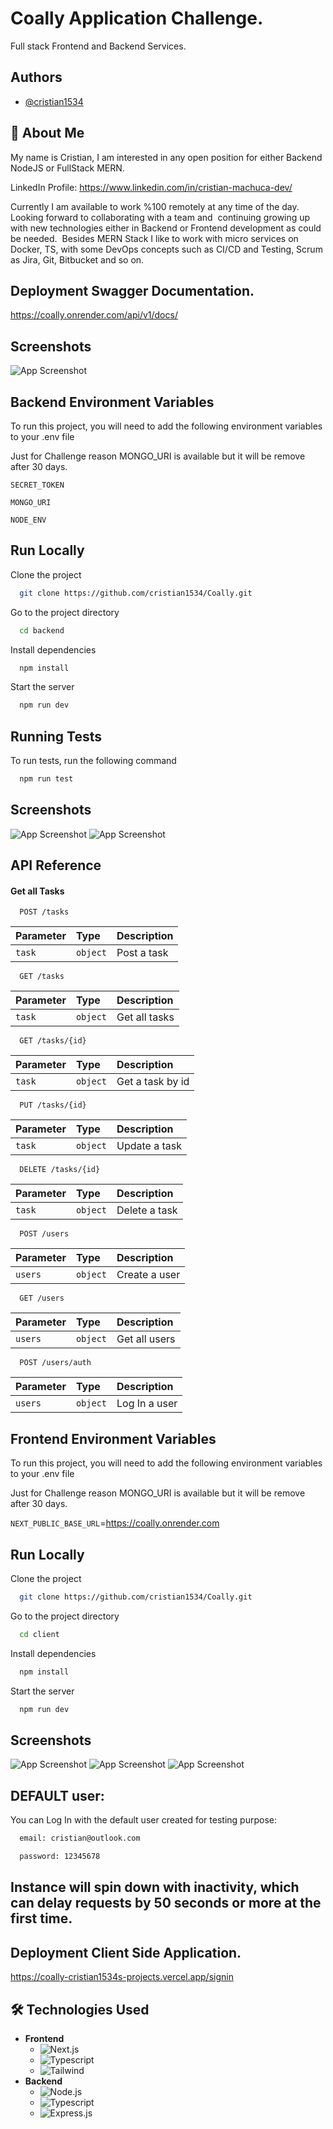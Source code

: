 
# Coally Application Challenge.

Full stack Frontend and Backend Services.






## Authors

- [@cristian1534](https://github.com/cristian1534)


## 🚀 About Me
My name is Cristian, I am interested in any open position for either Backend NodeJS or FullStack MERN.

LinkedIn Profile: https://www.linkedin.com/in/cristian-machuca-dev/


Currently I am available to work %100 remotely at any time of the day. Looking forward to collaborating with a team and 
continuing growing up with new technologies either in Backend or Frontend development as could be needed. 
Besides MERN Stack I like to work with micro services on Docker, TS, with some DevOps concepts such as CI/CD and Testing, Scrum as Jira, Git, Bitbucket and so on.



## Deployment Swagger Documentation.

https://coally.onrender.com/api/v1/docs/

## Screenshots

![App Screenshot](https://res.cloudinary.com/dutafv5us/image/upload/v1735557768/tr5gyfiqap8nfrabinor.png)


## Backend Environment Variables

To run this project, you will need to add the following environment variables to your .env file

Just for Challenge reason MONGO_URI is available but it will be remove after 30 days.

`SECRET_TOKEN`

`MONGO_URI`

`NODE_ENV`



## Run Locally

Clone the project

```bash
  git clone https://github.com/cristian1534/Coally.git
```

Go to the project directory

```bash
  cd backend
```

Install dependencies

```bash
  npm install
```

Start the server

```bash
  npm run dev
```


## Running Tests

To run tests, run the following command

```bash
  npm run test
```


## Screenshots

![App Screenshot](https://res.cloudinary.com/dutafv5us/image/upload/v1735557967/y3avn1ydll7n2viko0fy.png)
![App Screenshot](https://res.cloudinary.com/dutafv5us/image/upload/v1735558080/vfvc2rmx3jyhde5dzwsx.png)


## API Reference

#### Get all Tasks
```http
  POST /tasks
```

| Parameter | Type     | Description                |
| :-------- | :------- | :------------------------- |
| `task` | `object` | Post a task|

```http
  GET /tasks
```

| Parameter | Type     | Description                |
| :-------- | :------- | :------------------------- |
| `task` | `object` | Get all tasks|

```http
  GET /tasks/{id}
```

| Parameter | Type     | Description                |
| :-------- | :------- | :------------------------- |
| `task` | `object` | Get a task by id|

```http
  PUT /tasks/{id}
```

| Parameter | Type     | Description                |
| :-------- | :------- | :------------------------- |
| `task` | `object` | Update a task|

```http
  DELETE /tasks/{id}
```

| Parameter | Type     | Description                |
| :-------- | :------- | :------------------------- |
| `task` | `object` | Delete a task|

```http
  POST /users
```

| Parameter | Type     | Description                |
| :-------- | :------- | :------------------------- |
| `users` | `object` | Create a user|

```http
  GET /users
```

| Parameter | Type     | Description                |
| :-------- | :------- | :------------------------- |
| `users` | `object` | Get all users|

```http
  POST /users/auth
```

| Parameter | Type     | Description                |
| :-------- | :------- | :------------------------- |
| `users` | `object` | Log In a user|

## Frontend Environment Variables

To run this project, you will need to add the following environment variables to your .env file

Just for Challenge reason MONGO_URI is available but it will be remove after 30 days.

`NEXT_PUBLIC_BASE_URL`=https://coally.onrender.com



## Run Locally

Clone the project

```bash
  git clone https://github.com/cristian1534/Coally.git
```

Go to the project directory

```bash
  cd client
```

Install dependencies

```bash
  npm install
```

Start the server

```bash
  npm run dev
```

## Screenshots

![App Screenshot](https://res.cloudinary.com/dutafv5us/image/upload/v1735558854/gqr6do5vypoim6xh43iu.png)
![App Screenshot](https://res.cloudinary.com/dutafv5us/image/upload/v1735558928/qch9ucyxxmv0ewmgvbnc.png)
![App Screenshot](https://res.cloudinary.com/dutafv5us/image/upload/v1735558975/hegbukhjrspumyeaglbc.png)

## DEFAULT user:

You can Log In with the default user created for testing purpose:


```bash
  email: cristian@outlook.com
```
```bash
  password: 12345678
```
##  Instance will spin down with inactivity, which can delay requests by 50 seconds or more at the first time.


## Deployment Client Side Application.

https://coally-cristian1534s-projects.vercel.app/signin

## 🛠️ Technologies Used
- **Frontend**
  - ![Next.js](https://img.shields.io/badge/Next.js-000?logo=next.js&logoColor=white&style=for-the-badge)
  - ![Typescript](https://img.shields.io/badge/Typescript-000?logo=typescript&logoColor=white&style=for-the-badge)
  - ![Tailwind](https://img.shields.io/badge/Tailwind-000?logo=tailwind&logoColor=white&style=for-the-badge)
- **Backend**
  - ![Node.js](https://img.shields.io/badge/Node.js-339933?logo=node.js&logoColor=white&style=for-the-badge)
  - ![Typescript](https://img.shields.io/badge/Typescript-000?logo=typescript&logoColor=white&style=for-the-badge)
  - ![Express.js](https://img.shields.io/badge/Express.js-000000?logo=express&logoColor=white&style=for-the-badge)
